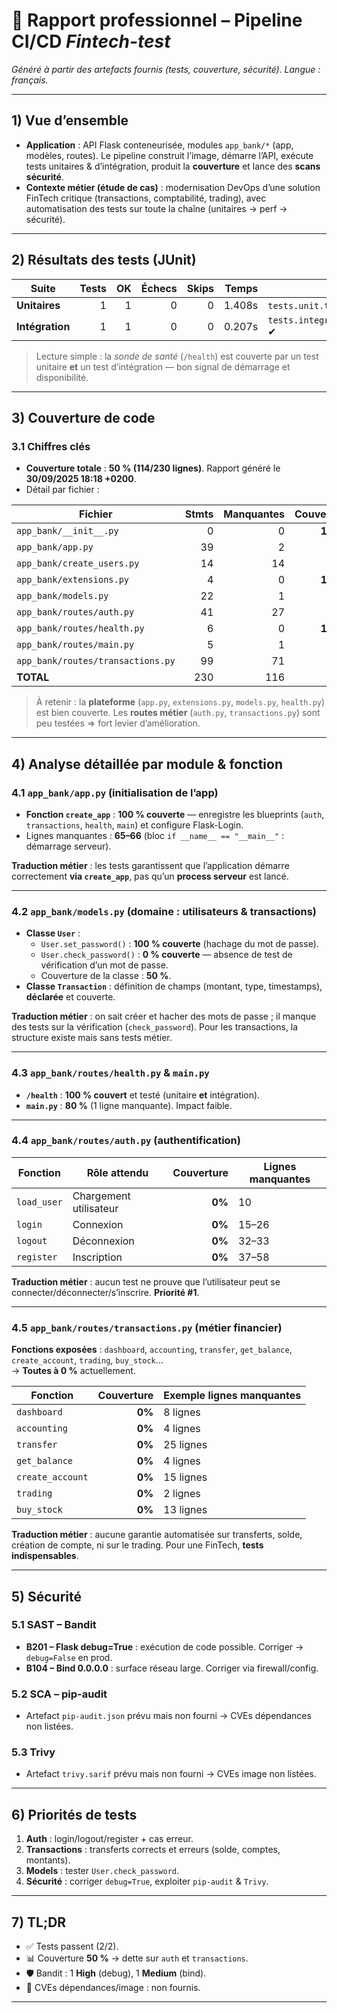 
# 🚀 Rapport professionnel – Pipeline CI/CD *Fintech-test*  
*Généré à partir des artefacts fournis (tests, couverture, sécurité). Langue : français.*

---

## 1) Vue d’ensemble

- **Application** : API Flask conteneurisée, modules `app_bank/*` (app, modèles, routes). Le pipeline construit l’image, démarre l’API, exécute tests unitaires & d’intégration, produit la **couverture** et lance des **scans sécurité**.  
- **Contexte métier (étude de cas)** : modernisation DevOps d’une solution FinTech critique (transactions, comptabilité, trading), avec automatisation des tests sur toute la chaîne (unitaires → perf → sécurité).

---

## 2) Résultats des tests (JUnit)

| Suite | Tests | OK | Échecs | Skips | Temps | Détails |
|---|---:|---:|---:|---:|---:|---|
| **Unitaires** | 1 | 1 | 0 | 0 | 1.408s | `tests.unit.test_health::test_health_ok` ✔︎ |
| **Intégration** | 1 | 1 | 0 | 0 | 0.207s | `tests.integration.test_transactions_api::test_health_endpoint` ✔︎ |

> Lecture simple : la *sonde de santé* (`/health`) est couverte par un test unitaire **et** un test d’intégration — bon signal de démarrage et disponibilité.

---

## 3) Couverture de code

### 3.1 Chiffres clés

- **Couverture totale** : **50 % (114/230 lignes)**. Rapport généré le **30/09/2025 18:18 +0200**.  
- Détail par fichier :

| Fichier | Stmts | Manquantes | Couverture |
|---|---:|---:|---:|
| `app_bank/__init__.py` | 0 | 0 | **100%** |
| `app_bank/app.py` | 39 | 2 | **95%** |
| `app_bank/create_users.py` | 14 | 14 | **0%** |
| `app_bank/extensions.py` | 4 | 0 | **100%** |
| `app_bank/models.py` | 22 | 1 | **95%** |
| `app_bank/routes/auth.py` | 41 | 27 | **34%** |
| `app_bank/routes/health.py` | 6 | 0 | **100%** |
| `app_bank/routes/main.py` | 5 | 1 | **80%** |
| `app_bank/routes/transactions.py` | 99 | 71 | **28%** |
| **TOTAL** | 230 | 116 | **50%** |  

> À retenir : la **plateforme** (`app.py`, `extensions.py`, `models.py`, `health.py`) est bien couverte. Les **routes métier** (`auth.py`, `transactions.py`) sont peu testées ⇒ fort levier d’amélioration.

---

## 4) Analyse détaillée **par module & fonction**

### 4.1 `app_bank/app.py` (initialisation de l’app)

- **Fonction `create_app`** : **100 % couverte** — enregistre les blueprints (`auth`, `transactions`, `health`, `main`) et configure Flask-Login.  
- Lignes manquantes : **65–66** (bloc `if __name__ == "__main__"` : démarrage serveur).

**Traduction métier** : les tests garantissent que l’application démarre correctement **via `create_app`**, pas qu’un **process serveur** est lancé.

---

### 4.2 `app_bank/models.py` (domaine : utilisateurs & transactions)

- **Classe `User`** :  
  - `User.set_password()` : **100 % couverte** (hachage du mot de passe).  
  - `User.check_password()` : **0 % couverte** — absence de test de vérification d’un mot de passe.  
  - Couverture de la classe : **50 %**.  
- **Classe `Transaction`** : définition de champs (montant, type, timestamps), **déclarée** et couverte.

**Traduction métier** : on sait créer et hacher des mots de passe ; il manque des tests sur la vérification (`check_password`). Pour les transactions, la structure existe mais sans tests métier.

---

### 4.3 `app_bank/routes/health.py` & `main.py`

- **`/health`** : **100 % couvert** et testé (unitaire **et** intégration).  
- **`main.py`** : **80 %** (1 ligne manquante). Impact faible.

---

### 4.4 `app_bank/routes/auth.py` (authentification)

| Fonction | Rôle attendu | Couverture | Lignes manquantes |
|---|---|---:|---|
| `load_user` | Chargement utilisateur | **0%** | 10 |
| `login` | Connexion | **0%** | 15–26 |
| `logout` | Déconnexion | **0%** | 32–33 |
| `register` | Inscription | **0%** | 37–58 |

**Traduction métier** : aucun test ne prouve que l’utilisateur peut se connecter/déconnecter/s’inscrire. **Priorité #1**.

---

### 4.5 `app_bank/routes/transactions.py` (métier financier)

**Fonctions exposées** : `dashboard`, `accounting`, `transfer`, `get_balance`, `create_account`, `trading`, `buy_stock`…  
→ **Toutes à 0 %** actuellement.

| Fonction | Couverture | Exemple lignes manquantes |
|---|---:|---|
| `dashboard` | **0%** | 8 lignes |
| `accounting` | **0%** | 4 lignes |
| `transfer` | **0%** | 25 lignes |
| `get_balance` | **0%** | 4 lignes |
| `create_account` | **0%** | 15 lignes |
| `trading` | **0%** | 2 lignes |
| `buy_stock` | **0%** | 13 lignes |

**Traduction métier** : aucune garantie automatisée sur transferts, solde, création de compte, ni sur le trading. Pour une FinTech, **tests indispensables**.

---

## 5) Sécurité

### 5.1 SAST – Bandit

- **B201 – Flask debug=True** : exécution de code possible. Corriger → `debug=False` en prod.  
- **B104 – Bind 0.0.0.0** : surface réseau large. Corriger via firewall/config.

### 5.2 SCA – pip-audit

- Artefact `pip-audit.json` prévu mais non fourni → CVEs dépendances non listées.

### 5.3 Trivy

- Artefact `trivy.sarif` prévu mais non fourni → CVEs image non listées.

---

## 6) Priorités de tests

1. **Auth** : login/logout/register + cas erreur.  
2. **Transactions** : transferts corrects et erreurs (solde, comptes, montants).  
3. **Models** : tester `User.check_password`.  
4. **Sécurité** : corriger `debug=True`, exploiter `pip-audit` & `Trivy`.

---

## 7) TL;DR

- ✅ Tests passent (2/2).  
- 📊 Couverture **50 %** → dette sur `auth` et `transactions`.  
- 🛡️ Bandit : 1 **High** (debug), 1 **Medium** (bind).  
- 🧩 CVEs dépendances/image : non fournis.

---
